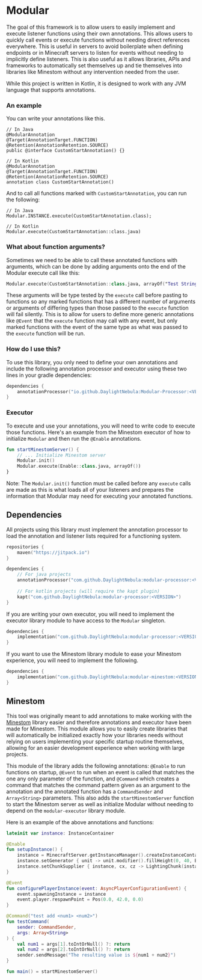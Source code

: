 # Modular
The goal of this framework is to allow users to easily implement and execute listener functions using their own
annotations.  This allows users to quickly call events or execute functions without needing direct references everywhere.
This is useful in servers to avoid boilerplate when defining endpoints or in Minecraft servers to listen for events without
needing to implicitly define listeners.  This is also useful as it allows libraries, APIs and frameworks to automatically
set themselves up and tie themselves into libraries like Minestom without any intervention needed from the user.

While this project is written in Kotlin, it is designed to work with any JVM language that supports annotations. 

### An example
You can write your annotations like this.
```
// In Java
@ModularAnnotation
@Target(AnnotationTarget.FUNCTION)
@Retention(AnnotationRetention.SOURCE)
public @interface CustomStartAnnotation() {}

// In Kotlin
@ModularAnnotation
@Target(AnnotationTarget.FUNCTION)
@Retention(AnnotationRetention.SOURCE)
annotation class CustomStartAnnotation()
```

And to call all functions marked with `CustomStartAnnotation`, you can run the following:
```
// In Java
Modular.INSTANCE.execute(CustomStartAnnotation.class);

// In Kotlin
Modular.execute(CustomStartAnnotation::class.java)
```

### What about function arguments?
Sometimes we need to be able to call these annotated functions with arguments, which can be done by adding arguments
onto the end of the Modular execute call like this:
```kotlin
Modular.execute(CustomStartAnnotation::class.java, arrayOf("Test String", 123, false))
```
These arguments will be type tested by the `execute` call before pasting to functions so any marked functions that has
a different number of arguments or arguments of differing types than those passed to the `execute` function will fail
silently.  This is to allow for users to define more generic annotations like `@Event` that the `execute` function may call
with any event, but only marked functions with the event of the same type as what was passed to the `execute` function will
be run.

### How do I use this?
To use this library, you only need to define your own annotations and include the following annotation processor and executor
using these two lines in your gradle dependencies:
```kotlin
dependencies {
    annotationProcessor("io.github.DaylightNebula:Modular-Processor:<VERSION>")
}
```

### Executor
To execute and use your annotations, you will need to write code to execute those functions.  Here's an example from the
Minestom executor of how to initialize `Modular` and then run the `@Enable` annotations.

```kotlin
fun startMinestomServer() {
    // ... Initialize Minestom server
    Modular.init()
    Modular.execute(Enable::class.java, arrayOf())
}
```

Note: The `Modular.init()` function must be called before any `execute` calls are made as this is what loads all of your
listeners and prepares the information that Modular may need for executing your annotated functions.

## Dependencies
All projects using this library must implement the annotation processor to load the annotation and listener lists required
for a functioning system.

```kts
repositories {
    maven("https://jitpack.io")
}

dependencies {
    // For java projects
    annotationProcessor("com.github.DaylightNebula:modular-processor:<VERSION>")
    
    // For kotlin projects (will require the kapt plugin)
    kapt("com.github.DaylightNebula:modular-processor:<VERSION>")
}
```

If you are writing your own executor, you will need to implement the executor library module to have access to the 
`Modular` singleton.

```kts
dependencies {
    implementation("com.github.DaylightNebula:modular-processor:<VERSION>")
}
```

If you want to use the Minestom library module to ease your Minestom experience, you will need to implement the following.

```kts
dependencies {
    implementation("com.github.DaylightNebula:modular-minestom:<VERSION>")
}
```

## Minestom
This tool was originally meant to add annotations to make working with the [Minestom](https://github.com/Minestom/Minestom)
library easier and therefore annotations and executor have been made for Minestom.  This module allows you to easily create
libraries that will automatically be initialized exactly how your libraries needs without relying on users implementing
your specific startup routine themselves, allowing for an easier development experience when working with large projects.

This module of the library adds the following annotations:  `@Enable` to run functions on startup, `@Event` to run when an event is called that matches the
one any only parameter of the function, and `@Command` which creates a command that matches the command pattern given as 
an argument to the annotation and the annotated function has a `CommandSender` and `Array<String>` parameters.  This also
adds the `startMinestomServer` function to start the Minestom server as well as initialize Modular without needing to
depend on the `modular-executor` library module.

Here is an example of the above annotations and functions:
```kotlin
lateinit var instance: InstanceContainer

@Enable
fun setupInstance() {
    instance = MinecraftServer.getInstanceManager().createInstanceContainer()
    instance.setGenerator { unit -> unit.modifier().fillHeight(0, 40, Block.GRASS_BLOCK) }
    instance.setChunkSupplier { instance, cx, cz -> LightingChunk(instance, cx, cz) }
}

@Event
fun configurePlayerInstance(event: AsyncPlayerConfigurationEvent) {
    event.spawningInstance = instance
    event.player.respawnPoint = Pos(0.0, 42.0, 0.0)
}

@Command("test add <num1> <num2>")
fun testCommand(
    sender: CommandSender,
    args: Array<String>
) {
    val num1 = args[1].toIntOrNull() ?: return
    val num2 = args[2].toIntOrNull() ?: return
    sender.sendMessage("The resulting value is ${num1 + num2}")
}

fun main() = startMinestomServer()
```
